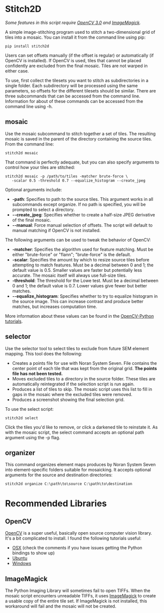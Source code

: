 Stitch2D
==============

*Some features in this script require [OpenCV 3.0](http://opencv.org/)
and [ImageMagick](http://www.imagemagick.org/).*

A simple image-stitching program used to stitch a two-dimensional grid
of tiles into a mosaic. You can install it from the command line using pip:

```
pip install stitch2d
```

Users can set offsets manually (if the offset is regular) or automatically
(if OpenCV is installed). If OpenCV is used, tiles that cannot be placed
confidently are excluded from the final mosaic. Tiles are not warped in
either case.

To use, first collect the tilesets you want to stitch as subdirectories
in a single folder. Each subdirectory will be processed using the same
parameters, so offsets for the different tilesets should be similar.
There are three subcommands that can be accessed from the command line.
Information for about of these commands can be accessed from the command
line using -h.

mosaic
------
Use the mosaic subcommand to stitch together a set of tiles. The resulting
mosaic is saved in the parent of the directory containing the source tiles. From the command line:

```
stitch2d mosaic
```

That command is perfectly adequate, but you can also specify arguments to
control how your tiles are stitched:

```
stitch2d mosaic -p /path/to/tiles -matcher brute-force \
   -scalar 0.5 -threshold 0.7 --equalize_histogram --create_jpeg
```

Optional arguments include:
*  **-path**: Specifies to path to the source tiles. This argument works in
   all subcommands except organize. If no path is specified, you will be
   prompted to select a directory.
*  **--create_jpeg**: Specifies whether to create a half-size JPEG derivative
   of the final mosaic.
*  **--manual**: Force manual selection of offsets. The script will
   default to manual matching if OpenCV is not installed.

The following arguments can be used to tweak the behavior of OpenCV:
*  **-matcher**: Specifies the algorithm used for feature matching. Must
   be either "brute-force" or "flann"; "brute-force" is the default.
*  **-scalar**: Specifies the amount by which to resize source tiles
   before attempting to match features. Must be a decimal between 0 and 1;
   the default value is 0.5. Smaller values are faster but potentially less
   accurate. The mosaic itself will always use full-size tiles.
*  **-threshold**: The threshold for the Lowe test. Must be a decimal
   between 0 and 1; the default value is 0.7. Lower values give fewer but
   better matches.
*  **--equalize_histogram**: Specifies whether to try to equalize histogram
   in the source image. This can increase contrast and produce better matches,
   but increases computation time.

More information about these values can be found in the [OpenCV-Python
tutorials](https://opencv-python-tutroals.readthedocs.org/en/latest/py_tutorials/py_feature2d/py_table_of_contents_feature2d/py_table_of_contents_feature2d.html).

selector
--------
Use the selector tool to select tiles to exclude from future SEM
element mapping. This tool does the following:

*  Creates a points file for use with Noran System Seven. File contains
   the center point of each tile that was kept from the original grid.
   **The points file has not been tested.**
*  Moves excluded tiles to a directory in the source folder. These tiles
   are automatically reintegrated if the selection script is run again.
*  Produces a list of tiles to skip. The mosaic script uses this list to
   fill in gaps in the mosaic where the excluded tiles were removed.
*  Produces a screenshot showing the final selection grid.

To use the select script:

```
stitch2d select
```

Click the tiles you'd like to remove, or click a darkened tile to reinstate it.
As with the mosaic script, the select command accepts an optional path argument
using the -p flag.

organizer
---------
This command organizes
element maps produces by Noran System Seven into element-specific folders
suitable for mosaicking. It accepts optional arguments for the source and
destination directories:

```
stitch2d organize C:\path\to\source C:\path\to\destination
```

Recommended Libraries
=====================

OpenCV
------------
[OpenCV](http://www.opencv.org/) is a super useful, basically
open source computer vision library. It's a bit complicated to
install. I found the following tutorials useful:
*  [OSX](http://www.pyimagesearch.com/2015/06/15/install-opencv-3-0-and-python-2-7-on-osx/) (check the comments if you have issues getting the Python bindings
  to show up)
* [Ubuntu](http://www.pyimagesearch.com/2015/06/22/install-opencv-3-0-and-python-2-7-on-ubuntu/)
*  [Windows](http://docs.opencv.org/3.0-beta/doc/tutorials/introduction/windows_install/windows_install.html)

ImageMagick
-----------
The Python Imaging Library will sometimes fail to open TIFFs. When the
mosaic script encounters unreadable TIFFs, it uses [ImageMagick](http://www.imagemagick.org/) to create a usable copy of the
entire tile set. If ImageMagick is not installed, this workaround will
fail and the mosaic will not be created.
